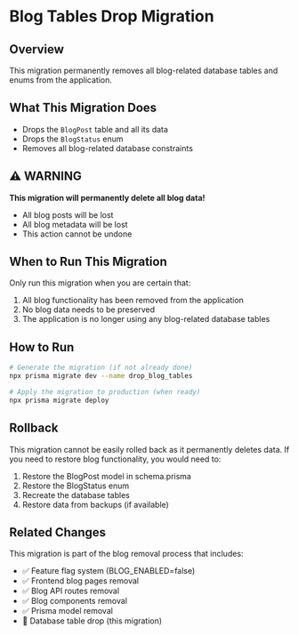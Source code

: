 # Blog Tables Drop Migration

## Overview
This migration permanently removes all blog-related database tables and enums from the application.

## What This Migration Does
- Drops the `BlogPost` table and all its data
- Drops the `BlogStatus` enum
- Removes all blog-related database constraints

## ⚠️ WARNING
**This migration will permanently delete all blog data!** 
- All blog posts will be lost
- All blog metadata will be lost
- This action cannot be undone

## When to Run This Migration
Only run this migration when you are certain that:
1. All blog functionality has been removed from the application
2. No blog data needs to be preserved
3. The application is no longer using any blog-related database tables

## How to Run
```bash
# Generate the migration (if not already done)
npx prisma migrate dev --name drop_blog_tables

# Apply the migration to production (when ready)
npx prisma migrate deploy
```

## Rollback
This migration cannot be easily rolled back as it permanently deletes data.
If you need to restore blog functionality, you would need to:
1. Restore the BlogPost model in schema.prisma
2. Restore the BlogStatus enum
3. Recreate the database tables
4. Restore data from backups (if available)

## Related Changes
This migration is part of the blog removal process that includes:
- ✅ Feature flag system (BLOG_ENABLED=false)
- ✅ Frontend blog pages removal
- ✅ Blog API routes removal
- ✅ Blog components removal
- ✅ Prisma model removal
- 🔄 Database table drop (this migration)
